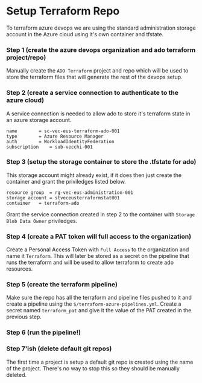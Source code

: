 # Setup Terraform Repo
To terraform azure devops we are using the standard administration storage account in the Azure cloud using it's own container and tfstate.

### Step 1 (create the azure devops organization and ado terraform project/repo)
Manually create the `ADO Terraform` project and repo which will be used to store the terraform files that will generate the rest of the devops setup.

### Step 2 (create a service connection to authenticate to the azure cloud)
A service connection is needed to allow ado to store it's terraform state in an azure storage account.
``` text
name		= sc-vec-eus-terraform-ado-001
type		= Azure Resource Manager
auth		= WorkloadIdentityFederation
subscription	= sub-vecchi-001
```

### Step 3 (setup the storage container to store the .tfstate for ado)
This storage account might already exist, if it does then just create the container and grant the priviledges listed below.
``` text
resource group	= rg-vec-eus-administration-001
storage account	= stveceusterraformstat001
container	= terraform-ado
```

Grant the service connection created in step 2 to the container with `Storage Blob Data Owner` priviledges.


### Step 4 (create a PAT token will full access to the organization)
Create a Personal Access Token with `Full Access` to the organization and name it `Terraform`. This will later be stored as a secret on the pipeline that runs the terraform and will be used to allow terraform to create ado resources.

### Step 5 (create the terraform pipeline)
Make sure the repo has all the terraform and pipeline files pushed to it and create a pipeline using the `$/terraform-azure-pipelines.yml`.  Create a secret named `terraform_pat` and give it the value of the PAT created in the previous step.

### Step 6 (run the pipeline!)

### Step 7'ish (delete default git repos)
The first time a project is setup a default git repo is created using the name of the project.  There's no way to stop this so they should be manually deleted.
